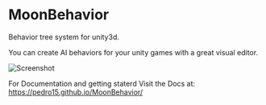 # MoonBehavior

Behavior tree system for unity3d.

You can create AI behaviors for your unity games with a great visual editor.

![Screenshot](https://github.com/pedro15/MoonBehavior/raw/master/docs/images/ScreenShot.PNG)

For Documentation and getting staterd Visit the Docs at: https://pedro15.github.io/MoonBehavior/

